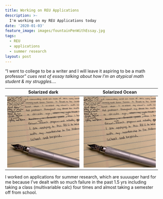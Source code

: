 ```yaml
---
title: Working on REU Applications
description: >-
  I'm working on my REU Applications today
date: '2020-01-03'
feature_image: images/fountainPenWithEssay.jpg
tags:
  - REU
  - applications
  - summer research
layout: post
---
```


“I went to college to be a writer and I will leave it aspiring to be a math professor” *cues rest of essay talking about how I’m an atypical math student & my struggles….*

<!--more-->
Solarized dark                                               |  Solarized Ocean
:-----------------------------------------------------------:|:-------------------------------------:
![fountain pen with essay](images/fountainPenWithEssay.jpg)  |  ![image](images/fountainPenWithEssay.jpg)

I worked on applications for summer research, which are suuuuper hard for me because I’ve dealt with so much failure in the past 1.5 yrs including taking a class (multivariable calc) four times and almost taking a semester off from school.
